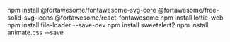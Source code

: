 npm install @fortawesome/fontawesome-svg-core @fortawesome/free-solid-svg-icons @fortawesome/react-fontawesome
npm install lottie-web
npm install file-loader --save-dev
npm install sweetalert2
npm install animate.css --save